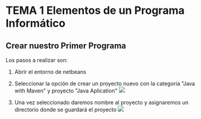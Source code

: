 # TEMA 1 Elementos de un Programa Informático
## Crear nuestro Primer Programa
Los pasos a realizar son: 
1. Abrir el entorno de netbeans
2. Seleccionar la opción de crear un proyecto nuevo con la categoría "Java with Maven" y proyecto "Java Aplication"
![](/Imagenes/CreacionProyecto.png)

3. Una vez seleccionado daremos nombre al proyecto y asignaremos un directorio donde se guardará el proyecto
![](/Imagenes/Finalizar%20proyecto.png)
